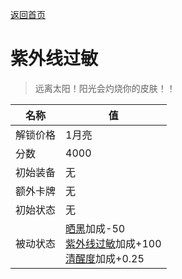 [返回首页](index.md)  
# 紫外线过敏  
> 远离太阳！阳光会灼烧你的皮肤！！  
  
名称  |  值  
----  |  ----  
解锁价格  |  1月亮  
分数  |  4000  
初始装备  |  无  
额外卡牌  |  无  
初始状态  |  无  
被动状态  |  [晒黑](Tanning.md)加成-50<br>[紫外线过敏](SunAllergy.md)加成+100<br>[清醒度](Wakefulness.md)加成+0.25  
